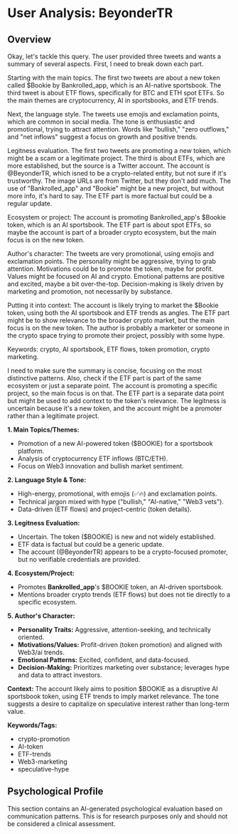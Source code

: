 # User Analysis: BeyonderTR

## Overview

<think>
Okay, let's tackle this query. The user provided three tweets and wants a summary of several aspects. First, I need to break down each part.

Starting with the main topics. The first two tweets are about a new token called $Bookie by Bankrolled_app, which is an AI-native sportsbook. The third tweet is about ETF flows, specifically for BTC and ETH spot ETFs. So the main themes are cryptocurrency, AI in sportsbooks, and ETF trends.

Next, the language style. The tweets use emojis and exclamation points, which are common in social media. The tone is enthusiastic and promotional, trying to attract attention. Words like "bullish," "zero outflows," and "net inflows" suggest a focus on growth and positive trends.

Legitness evaluation. The first two tweets are promoting a new token, which might be a scam or a legitimate project. The third is about ETFs, which are more established, but the source is a Twitter account. The account is @BeyonderTR, which isned to be a crypto-related entity, but not sure if it's trustworthy. The image URLs are from Twitter, but they don't add much. The use of "Bankrolled_app" and "Bookie" might be a new project, but without more info, it's hard to say. The ETF part is more factual but could be a regular update.

Ecosystem or project: The account is promoting Bankrolled_app's $Bookie token, which is an AI sportsbook. The ETF part is about spot ETFs, so maybe the account is part of a broader crypto ecosystem, but the main focus is on the new token.

Author's character: The tweets are very promotional, using emojis and exclamation points. The personality might be aggressive, trying to grab attention. Motivations could be to promote the token, maybe for profit. Values might be focused on AI and crypto. Emotional patterns are positive and excited, maybe a bit over-the-top. Decision-making is likely driven by marketing and promotion, not necessarily by substance.

Putting it into context: The account is likely trying to market the $Bookie token, using both the AI sportsbook and ETF trends as angles. The ETF part might be to show relevance to the broader crypto market, but the main focus is on the new token. The author is probably a marketer or someone in the crypto space trying to promote their project, possibly with some hype.

Keywords: crypto, AI sportsbook, ETF flows, token promotion, crypto marketing.

I need to make sure the summary is concise, focusing on the most distinctive patterns. Also, check if the ETF part is part of the same ecosystem or just a separate point. The account is promoting a specific project, so the main focus is on that. The ETF part is a separate data point but might be used to add context to the token's relevance. The legitness is uncertain because it's a new token, and the account might be a promoter rather than a legitimate project.
</think>

**1. Main Topics/Themes:**  
- Promotion of a new AI-powered token ($BOOKIE) for a sportsbook platform.  
- Analysis of cryptocurrency ETF inflows (BTC/ETH).  
- Focus on Web3 innovation and bullish market sentiment.  

**2. Language Style & Tone:**  
- High-energy, promotional, with emojis (✅🔥) and exclamation points.  
- Technical jargon mixed with hype ("bullish," "AI-native," "Web3 vets").  
- Data-driven (ETF flows) and project-centric (token details).  

**3. Legitness Evaluation:**  
- Uncertain. The token ($BOOKIE) is new and not widely established.  
- ETF data is factual but could be a generic update.  
- The account (@BeyonderTR) appears to be a crypto-focused promoter, but no verifiable credentials are provided.  

**4. Ecosystem/Project:**  
- Promotes **Bankrolled_app**'s $BOOKIE token, an AI-driven sportsbook.  
- Mentions broader crypto trends (ETF flows) but does not tie directly to a specific ecosystem.  

**5. Author's Character:**  
- **Personality Traits:** Aggressive, attention-seeking, and technically oriented.  
- **Motivations/Values:** Profit-driven (token promotion) and aligned with Web3/ai trends.  
- **Emotional Patterns:** Excited, confident, and data-focused.  
- **Decision-Making:** Prioritizes marketing over substance; leverages hype and data to attract investors.  

**Context:** The account likely aims to position $BOOKIE as a disruptive AI sportsbook token, using ETF trends to imply market relevance. The tone suggests a desire to capitalize on speculative interest rather than long-term value.  

**Keywords/Tags:**  
- crypto-promotion  
- AI-token  
- ETF-trends  
- Web3-marketing  
- speculative-hype

## Psychological Profile

This section contains an AI-generated psychological evaluation based on communication patterns. This is for research purposes only and should not be considered a clinical assessment.